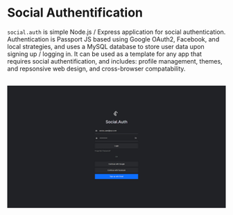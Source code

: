 # Social Authentification

`social.auth` is simple Node.js / Express application for social authentication. Authentication is Passport JS based using Google OAuth2, Facebook, and local strategies, and uses a MySQL database to store user data upon signing up / logging in. It can be used as a template for any app that requires social authentification, and includes: profile management, themes, and repsonsive web design, and cross-browser compatability.<br><br>

![Social.Auth Demo](public/img/social-auth-demo.jpg)

